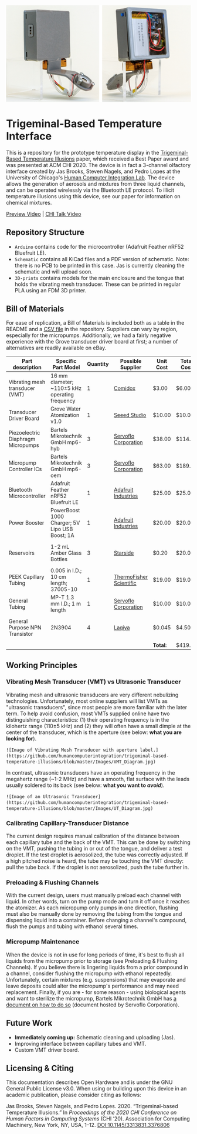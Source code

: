 ![Image of the Trigeminal-Based Temperature Interface's front and back.](https://github.com/humancomputerintegration/trigeminal-based-temperature-illusions/blob/master/Images/Device_FrontBack_Unlabeled.jpg)

# Trigeminal-Based Temperature Interface

This is a repository for the prototype temperature display in the [Trigeminal-Based Temperature Illusions]() paper, which received a Best Paper award and was presented at ACM CHI 2020. The device is in fact a 3-channel olfactory interface created by Jas Brooks, Steven Nagels, and Pedro Lopes at the University of Chicago's [Human Computer Integration Lab](https://lab.plopes.org/). The device allows the generation of aerosols and mixtures from three liquid channels, and can be operated wirelessly via the Bluetooth LE protocol. To illicit temperature illusions using this device, see our paper for information on chemical mixtures.

[Preview Video](https://www.youtube.com/watch?v=pH68GNkb_fA) | [CHI Talk Video](https://www.youtube.com/watch?v=-xf-lZFZB-w)

## Repository Structure

* `Arduino` contains code for the microcontroller (Adafruit Feather nRF52 Bluefruit LE).
* `Schematic` contains all KiCad files and a PDF version of schematic. Note: there is no PCB to be printed in this case. Jas is currently cleaning the schematic and will upload soon.
* `3D-prints` contains models for the main enclosure and the tongue that holds the vibrating mesh transducer. These can be printed in regular PLA using an FDM 3D printer.

## Bill of Materials

For ease of replication, a Bill of Materials is included both as a table in the README and a [CSV file]() in the repository. Suppliers can vary by region, especially for the micropumps. Additionally, we had a fairly negative experience with the Grove transducer driver board at first; a number of alternatives are readily available on eBay. 

| Part description                   | Specific Part Model                            | Quantity | Possible Supplier                                            | Unit Cost  | Total Cost | Notes                           |
| ---------------------------------- | ---------------------------------------------- | -------- | ------------------------------------------------------------ | ---------- | ---------- | ------------------------------- |
| Vibrating mesh transducer (VMT)    | 16 mm diameter; ~110±5 kHz operating frequency | 1        | [Comidox](https://www.amazon.com/Comidox-Ultrasonic-Transducer-Humidifier-Replacement/dp/B07P8C5V7W/) | $3.00      | $6.00      | Supplier sells in pairs.        |
| Transducer Driver Board            | Grove Water Atomization v1.0                   | 1        | [Seeed Studio](https://www.seeedstudio.com/Grove-Water-Atomization-v1-0.html) | $10.00     | $10.00     |                                 |
| Piezoelectric Diaphragm Micropumps | Bartels Mikrotechnik GmbH mp6-hyb              | 3        | [Servoflo Corporation](https://www.servoflo.com/micropumps/mp6) | $38.00     | $114.00    |                                 |
| Micropump Controller ICs           | Bartels Mikrotechnik GmbH mp6-oem              | 3        | [Servoflo Corporation](https://www.servoflo.com/micropumps/mp6) | $63.00     | $189.00    |                                 |
| Bluetooth Microcontroller          | Adafruit Feather nRF52 Bluefruit LE            | 1        | [Adafruit Industries](https://www.adafruit.com/product/3406) | $25.00     | $25.00     |                                 |
| Power Booster                      | PowerBoost 1000 Charger; 5V Lipo USB Boost; 1A | 1        | [Adafruit Industries](https://www.adafruit.com/product/2465) | $20.00     | $20.00     |                                 |
| Reservoirs                         | 1-2 mL Amber Glass Bottles                     | 3        | [Starside](https://www.amazon.com/Essential-Chemistry-Chemicals-Colognes-Perfumes-5/dp/B07MYY3T7S) | $0.20      | $20.00     | Supplier sells in group of 100. |
| PEEK Capillary Tubing              | 0.005 in I.D.; 10 cm length; 37005-10          | 1        | [ThermoFisher Scientific](https://www.thermofisher.com/order/catalog/product/37010-5?SID=srch-srp-37010-5#/37010-5) | $19.00     | $19.00     |                                 |
| General Tubing                     | MP-T 1.3 mm I.D.; 1 m length                   | 1        | [Servoflo Corporation](https://www.servoflo.com/micropumps/mp6) | $10.00     | $10.00     |                                 |
| General Purpose NPN Transistor     | 2N3904                                         | 4        | [Laqiya](https://www.amazon.com/gp/product/B01M309DB3/)      | $0.045     | $4.50      | Supplier sells in group of 100. |
|                                    |                                                |          |                                                              | **Total:** | $419.00    |                                 |

## Working Principles

### Vibrating Mesh Transducer (VMT) vs Ultrasonic Transducer

Vibrating mesh and ultrasonic transducers are very different nebulizing technologies. Unfortunately, most online suppliers will list VMTs as "ultrasonic transducers", since most people are more familiar with the later term. To help avoid confusion, most VMTs supplied online have two distinguishing characteristics: (1) their operating frequency is in the kilohertz range (110±5 kHz) and (2) they will often have a small dimple at the center of the transducer, which is the aperture (see below: **what you are looking for**).

```
![Image of Vibrating Mesh Transducer with aperture label.](https://github.com/humancomputerintegration/trigeminal-based-temperature-illusions/blob/master/Images/VMT_Diagram.jpg)
```

In contrast, ultrasonic transducers have an operating frequency in the megahertz range (~1-2 MHz) and have a smooth, flat surface with the leads usually soldered to its back (see below: **what you want to _avoid_**).

```
![Image of an Ultrasonic Transducer](https://github.com/humancomputerintegration/trigeminal-based-temperature-illusions/blob/master/Images/UT_Diagram.jpg)
```

### Calibrating Capillary-Transducer Distance

The current design requires manual calibration of the distance between each capillary tube and the back of the VMT. This can be done by switching on the VMT, pushing the tubing in or out of the tongue, and deliver a test droplet. If the test droplet is aerosolized, the tube was correctly adjusted. If a high pitched noise is heard, the tube may be touching the VMT directly: pull the tube back. If the droplet is not aerosolized, push the tube further in.

### Preloading & Flushing Channels

With the current design, users must manually preload each channel with liquid. In other words, turn on the pump mode and turn it off once it reaches the atomizer. As each micropump only pumps in one direction, flushing must also be manually done by removing the tubing from the tongue and dispensing liquid into a container. Before changing a channel's compound, flush the pumps and tubing with ethanol several times.

### Micropump Maintenance

When the device is not in use for long periods of time, it's best to flush all liquids from the micropump prior to storage (see Preloading & Flushing Channels). If you believe there is lingering liquids from a prior compound in a channel, consider flushing the micropump with ethanol repeatedly. Unfortunately, certain mixtures (e.g. suspensions) that may evaporate and leave deposits could alter the micropump's performance and may need replacement. Finally, if you are - for some reason - using biological agents and want to sterilize the micropump, Bartels Mikrotechnik GmbH has [a document on how to do so](https://www.servoflo.com/micropumps/mp6/app-notes-mp6/1313-sterilizing-mp6) (document hosted by Servoflo Corporation).

## Future Work

* **Immediately coming up:** Schematic cleaning and uploading (Jas).
* Improving interface between capillary tubes and VMT.
* Custom VMT driver board.

## Licensing & Citing

This documentation describes Open Hardware and is under the GNU General Public License v3.0. When using or building upon this device in an academic publication, please consider citing as follows:

Jas Brooks, Steven Nagels, and Pedro Lopes. 2020. “Trigeminal-based Temperature Illusions.” In *Proceedings of the 2020 CHI Conference on Human Factors in Computing Systems* (CHI ’20). Association for Computing Machinery, New York, NY, USA, 1–12. [DOI:10.1145/3313831.3376806](https://dl.acm.org/doi/abs/10.1145/3313831.3376806)